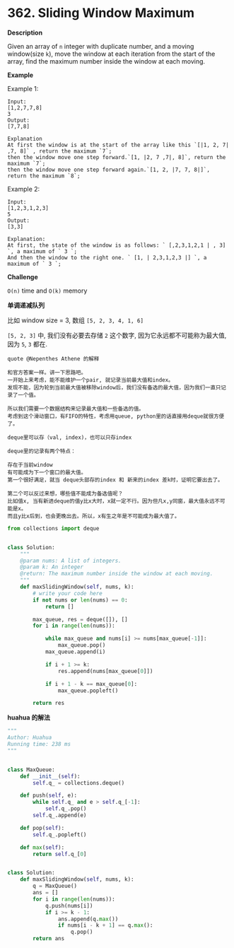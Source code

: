 # 362. Sliding Window Maximum

**Description**

Given an array of `n` integer with duplicate number, and a moving window(size `k`), move the window at each iteration from the start of the array, find the maximum number inside the window at each moving.

**Example**

Example 1:

```
Input:
[1,2,7,7,8]
3
Output:
[7,7,8]

Explanation
At first the window is at the start of the array like this `[|1, 2, 7| ,7, 8]` , return the maximum `7`;
then the window move one step forward.`[1, |2, 7 ,7|, 8]`, return the maximum `7`;
then the window move one step forward again.`[1, 2, |7, 7, 8|]`, return the maximum `8`;
```

Example 2:

```
Input:
[1,2,3,1,2,3]
5
Output:
[3,3]

Explanation:
At first, the state of the window is as follows: ` [,2,3,1,2,1 | , 3] `, a maximum of ` 3 `;
And then the window to the right one. ` [1, | 2,3,1,2,3 |] `, a maximum of ` 3 `;
```

**Challenge**

`O(n)` time and `O(k)` memory


**单调递减队列**

比如 window size = 3, 数组 `[5, 2, 3, 4, 1, 6]`

`[5, 2, 3]` 中, 我们没有必要去存储 `2` 这个数字, 因为它永远都不可能称为最大值, 因为 `5`, `3` 都在.


```
quote @Nepenthes Athene 的解释

和官方答案一样。讲一下思路吧。
一开始上来考虑，能不能维护一个pair, 就记录当前最大值和index。
发现不能，因为轮到当前最大值被移除window后，我们没有备选的最大值，因为我们一直只记录了一个值。

所以我们需要一个数据结构来记录最大值和一些备选的值。
考虑到这个滑动窗口，有FIFO的特性，考虑用queue, python里的话直接用deque就很方便了。

deque里可以存（val, index)，也可以只存index

deque里的记录有两个特点：

存在于当前window
有可能成为下一个窗口的最大值。
第一个很好满足，就当 deque头部存的index 和 新来的index 差k时，证明它要出去了。

第二个可以反过来想，哪些值不能成为备选值呢？
比如值x, 当有新进deque的值y比x大时，x就一定不行。因为但凡x,y同窗，最大值永远不可能是x。
而且y比x后到，也会更晚出去。所以，x有生之年是不可能成为最大值了。
```

```python
from collections import deque


class Solution:
    """
    @param nums: A list of integers.
    @param k: An integer
    @return: The maximum number inside the window at each moving.
    """
    def maxSlidingWindow(self, nums, k):
        # write your code here
        if not nums or len(nums) == 0:
            return []

        max_queue, res = deque([]), []
        for i in range(len(nums)):

            while max_queue and nums[i] >= nums[max_queue[-1]]:
                max_queue.pop()
            max_queue.append(i)

            if i + 1 >= k:
                res.append(nums[max_queue[0]])

            if i + 1 - k == max_queue[0]:
                max_queue.popleft()

        return res
```

**huahua 的解法**

```python
"""
Author: Huahua
Running time: 238 ms
"""


class MaxQueue:
    def __init__(self):
        self.q_ = collections.deque()

    def push(self, e):
        while self.q_ and e > self.q_[-1]:
            self.q_.pop()
        self.q_.append(e)

    def pop(self):
        self.q_.popleft()

    def max(self):
        return self.q_[0]


class Solution:
    def maxSlidingWindow(self, nums, k):
        q = MaxQueue()
        ans = []
        for i in range(len(nums)):
            q.push(nums[i])
            if i >= k - 1:
                ans.append(q.max())
                if nums[i - k + 1] == q.max():
                    q.pop()
        return ans
```
